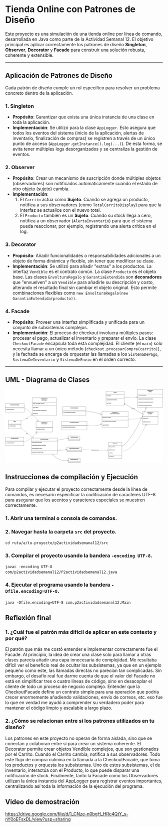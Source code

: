 # Tienda Online con Patrones de Diseño

Este proyecto es una simulación de una tienda online por línea de comando, desarrollada en Java como parte de la Actividad Semanal 12. El objetivo principal es aplicar correctamente los patrones de diseño **Singleton**, **Observer**, **Decorator** y **Facade** para construir una solución robusta, coherente y extensible.

---

## Aplicación de Patrones de Diseño

Cada patrón de diseño cumple un rol específico para resolver un problema concreto dentro de la aplicación.

### 1. Singleton
* **Propósito**: Garantizar que exista una única instancia de una clase en toda la aplicación.
* **Implementación**: Se utilizó para la clase `AppLogger`. Esto asegura que todos los eventos del sistema (inicio de la aplicación, alertas de inventario, finalización de compras) se registren a través de un único punto de acceso (`AppLogger.getInstance().log(...)`). De esta forma, se evita tener múltiples logs desorganizados y se centraliza la gestión de eventos.

### 2. Observer
* **Propósito**: Crear un mecanismo de suscripción donde múltiples objetos (observadores) son notificados automáticamente cuando el estado de otro objeto (sujeto) cambia.
* **Implementación**:
    1.  El `Carrito` actúa como **Sujeto**. Cuando se agrega un producto, notifica a sus observadores (como `TotalCarritoDisplay`) para que la interfaz se actualice con el nuevo total.
    2.  El `Producto` también es un **Sujeto**. Cuando su stock llega a cero, notifica a un observador (`AlertaInventario`) para que el sistema pueda reaccionar, por ejemplo, registrando una alerta crítica en el log.

### 3. Decorator
* **Propósito**: Añadir funcionalidades o responsabilidades adicionales a un objeto de forma dinámica y flexible, sin tener que modificar su clase.
* **Implementación**: Se utilizó para añadir "extras" a los productos. La interfaz `Vendible` es el contrato común. La clase `Producto` es el objeto base. Las clases `EnvolturaRegalo` y `GarantiaExtendida` son **decoradores** que "envuelven" a un `Vendible` para añadirle su descripción y costo, alterando el resultado final sin cambiar el objeto original. Esto permite combinaciones flexibles como `new EnvolturaRegalo(new GarantiaExtendida(producto))`.

### 4. Facade
* **Propósito**: Proveer una interfaz simplificada y unificada para un conjunto de subsistemas complejos.
* **Implementación**: El proceso de checkout involucra múltiples pasos: procesar el pago, actualizar el inventario y preparar el envío. La clase `CheckoutFacade` encapsula toda esta complejidad. El cliente (el `main`) solo necesita llamar a un único método (`checkout.procesarCompra(carrito)`), y la fachada se encarga de orquestar las llamadas a los `SistemaDePago`, `SistemaDeInventario` y `SistemaDeEnvio` en el orden correcto.

---

##  UML - Diagrama de Clases

![UML](docs/UML.png)

## Instrucciones de compilación y Ejecución
Para compilar y ejecutar el proyecto correctamente desde la línea de comandos, es necesario especificar la codificación de caracteres UTF-8 para asegurar que los acentos y caracteres especiales se muestren correctamente.

### 1. Abrir una terminal o consola de comandos.

### 2. Navegar hasta la carpeta `src` del proyecto.

`cd ruta/a/tu-proyecto/p2actividadsemanal12/src`

### 3. Compilar el proyecto usando la bandera `-encoding UTF-8`.

`javac -encoding UTF-8 com/p2actividadsemanal12/P2actividadsemanal12.java`

### 4. Ejecutar el programa usando la bandera `-Dfile.encoding=UTF-8`.

`java -Dfile.encoding=UTF-8 com.p2actividadsemanal12.Main`

## Reflexión final
### 1. ¿Cuál fue el patrón más difícil de aplicar en este contexto y por qué?
El patrón que más me costó entender e implementar correctamente fue el Facade. Al principio, la idea de crear una clase solo para llamar a otras clases parecía añadir una capa innecesaria de complejidad. Me resultaba difícil ver el beneficio real de ocultar los subsistemas, ya que en un ejemplo pequeño como este, las llamadas directas no parecían tan complicadas. Sin embargo, el desafío real fue darme cuenta de que el valor del Facade no está en simplificar tres o cuatro líneas de código, sino en desacoplar el cliente de todo un proceso de negocio complejo. Entender que la CheckoutFacade define un contrato simple para una operación que podría crecer enormemente añadiendo validaciones, envío de correos, etc. eso fue lo que en verdad me ayudó a comprender su verdadero poder para mantener el código limpio y escalable a largo plazo.

### 2. ¿Cómo se relacionan entre sí los patrones utilizados en tu diseño?
Los patrones en este proyecto no operan de forma aislada, sino que se conectan y colaboran entre sí para crear un sistema coherente. El Decorator permite crear objetos Vendible complejos, que son gestionados por el Carrito. Cuando el Carrito cambia, notifica a sus observadores. Todo este flujo de compra culmina en la llamada a la CheckoutFacade, que toma los productos y orquesta los subsistemas. Uno de estos subsistemas, el de inventario, interactúa con el Producto, lo que puede disparar una notificación de stock. Finalmente, tanto la Facade como los Observadores utilizan la única instancia del AppLogger para registrar eventos importantes, centralizando así toda la información de la ejecución del programa.

## Video de demostración
https://drive.google.com/file/d/1_CNze-n0bgH_HRc4QtY_s-nY0oEFsxDL/view?usp=sharing
